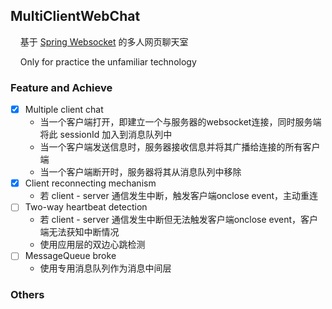 ## MultiClientWebChat
&nbsp;&nbsp;&nbsp;&nbsp;基于 [Spring Websocket][1] 的多人网页聊天室

&nbsp;&nbsp;&nbsp;&nbsp;Only for practice the unfamiliar technology

[1]:https://docs.spring.io/spring/docs/current/spring-framework-reference/html/websocket.html "sad"
### Feature and Achieve
- [x] Multiple client chat
    - 当一个客户端打开，即建立一个与服务器的websocket连接，同时服务端将此 sessionId 加入到消息队列中 
    - 当一个客户端发送信息时，服务器接收信息并将其广播给连接的所有客户端
    - 当一个客户端断开时，服务器将其从消息队列中移除
- [x] Client reconnecting mechanism
    - 若 client  - server 通信发生中断，触发客户端onclose event，主动重连
- [ ] Two-way heartbeat detection
    - 若 client  - server 通信发生中断但无法触发客户端onclose event，客户端无法获知中断情况
    - 使用应用层的双边心跳检测
- [ ] MessageQueue broke
    - 使用专用消息队列作为消息中间层

### Others


